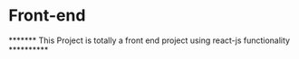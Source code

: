# Front-end


******* This Project is totally a front end project using react-js functionality **********

